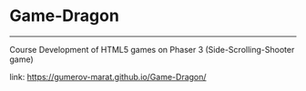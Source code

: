 # Game-Dragon
---

Course Development of HTML5 games on Phaser 3 (Side-Scrolling-Shooter game)

link: https://gumerov-marat.github.io/Game-Dragon/

